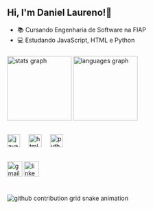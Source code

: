 <h2 align="left">Hi, I'm Daniel Laureno!👋</h2>

- 📚 Cursando Engenharia de Software na FIAP
- 💻 Estudando JavaScript, HTML e Python

###

<div align="left">
  <img src="https://github-readme-stats.vercel.app/api?username=daniel-laureano&hide_title=false&hide_rank=false&show_icons=true&include_all_commits=true&count_private=true&disable_animations=false&theme=dracula&locale=en&hide_border=false" height="150" alt="stats graph"  />
  <img src="https://github-readme-stats.vercel.app/api/top-langs?username=daniel-laureano&locale=en&hide_title=false&layout=compact&card_width=320&langs_count=5&theme=dracula&hide_border=false" height="150" alt="languages graph"  />
</div>
<h2></h2>

###

<div align="left">
  <img src="https://cdn.jsdelivr.net/gh/devicons/devicon/icons/javascript/javascript-original.svg" height="30" alt="javascript logo"  />
  <img width="12" />
  <img src="https://cdn.jsdelivr.net/gh/devicons/devicon/icons/html5/html5-original.svg" height="30" alt="html5 logo"  />
  <img width="12" />
  <img src="https://cdn.jsdelivr.net/gh/devicons/devicon/icons/python/python-original.svg" height="30" alt="python logo"  />
  <img width="12" />
</div>    

###
<h2></h2>

###
<div align="left">
  <a href= "mailto:daniellaureanoluz@gmail.com"><img src="https://img.shields.io/static/v1?message=Gmail&logo=gmail&label=&color=D14836&logoColor=white&labelColor=&style=for-the-badge" height="35" alt="gmail logo" ></a>
  <img src="https://img.shields.io/static/v1?message=LinkedIn&logo=linkedin&label=&color=0077B5&logoColor=white&labelColor=&style=for-the-badge" height="35" alt="linkedin logo"  />
</div>

###

<br clear="both">

<picture align="center">
  <source media="(prefers-color-scheme: dark)" srcset="https://raw.githubusercontent.com/daniel-laureano/daniel-laureano/output/github-contribution-grid-snake-dark.svg">
  <source media="(prefers-color-scheme: light)" srcset="https://raw.githubusercontent.com/daniel-laureano/daniel-laureano/output/github-contribution-grid-snake-dark.svg">
  <img align="center" alt="github contribution grid snake animation" src="https://raw.githubusercontent.com/daniel-laureano/daniellaureano/output/github-contribution-grid-snake.svg">
</picture>

###
